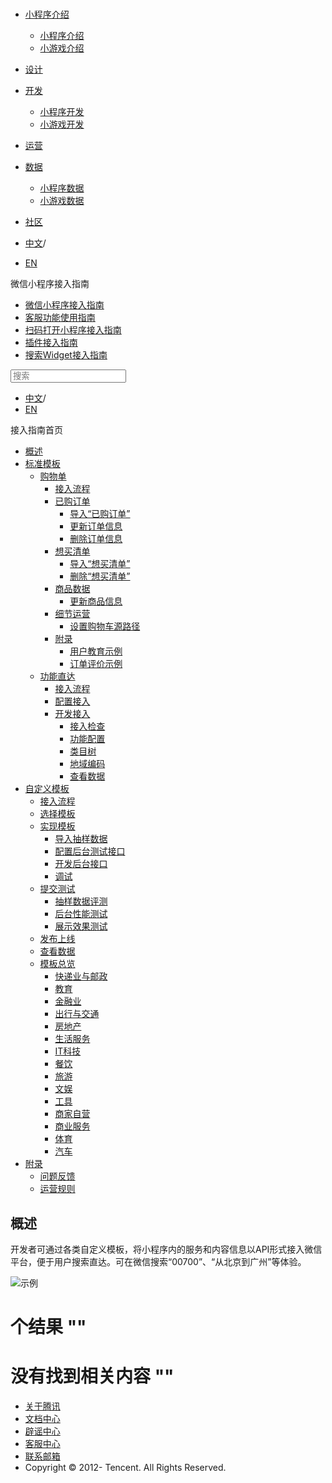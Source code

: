 <div class="book with-summary">

<div class="head">

<div class="head_box">

# [](javascript:; "_('微信公众平台 小程序')")

<div class="header_ctrls">

*   [小程序介绍](javascript:;)
    *   [小程序介绍](https://developers.weixin.qq.com/miniprogram/introduction/index.html?t=18110616)
    *   [小游戏介绍](https://developers.weixin.qq.com/minigame/introduction/index.html?t=18110616)
*   [设计](https://developers.weixin.qq.com/miniprogram/design/index.html?t=18110616)
*   [开发](javascript:;)
    *   [小程序开发](https://developers.weixin.qq.com/miniprogram/dev/index.html?t=18110616)
    *   [小游戏开发](https://developers.weixin.qq.com/minigame/dev/index.html?t=18110616)
*   [运营](https://developers.weixin.qq.com/miniprogram/product/index.html?t=18110616)
*   [数据](javascript:;)
    *   [小程序数据](https://developers.weixin.qq.com/miniprogram/analysis/index.html?t=18110616)
    *   [小游戏数据](https://developers.weixin.qq.com/minigame/analysis/index.html?t=18110616)
*   [社区](https://developers.weixin.qq.com/)

*   [中文](https://developers.weixin.qq.com/miniprogram/introduction/widget/custom/index.html?t=18110616)<span class="split-line">/</span>
*   [EN](https://developers.weixin.qq.com/miniprogram/en/introduction/widget/custom/index.html?t=18110616)

</div>

</div>

</div>

<div class="sub_nav_box">

<div class="sub_nav_inner">

<div class="book-summary-opr" id="js-book-summary-opr"><a class="book-summary-btn"></a></div>

<div class="top_sub_nav">

<div class="top_title_wap"><span class="icon_title icon_doc"></span>

微信小程序接入指南

</div>

*   [微信小程序接入指南](../../)
*   [客服功能使用指南](../../custom.html)
*   [扫码打开小程序接入指南](../../qrcode.html)
*   [插件接入指南](../../plugin.html)
*   [搜索Widget接入指南](../)

</div>

<div id="book-search-input" role="search">

<form><label for="search-input" class="search-icon" id="js-search-icon"></label><input type="text" id="search-input" name="search-input" placeholder="搜索"> </form>

</div>

*   [中文](https://developers.weixin.qq.com/miniprogram/introduction/widget/custom/index.html?t=18110616)<span class="split-line">/</span>
*   [EN](https://developers.weixin.qq.com/miniprogram/en/introduction/widget/custom/index.html?t=18110616)

</div>

</div>

<div class="book-summary">

<div class="book-summary-home" id="js-summary-home"><a><span class="icon_home_s icon_doc"></span><span class="s_title_2">接入指南首页</span></a></div>

<nav role="navigation">

*   [概述](../)
*   [标准模板](../)
    *   [购物单](../order/)
        *   [接入流程](../order/guide/guide.html)
        *   [已购订单](../order/quickstart/orderlist/import.html)
            *   [导入“已购订单”](../order/quickstart/orderlist/import.html)
            *   [更新订单信息](../order/quickstart/orderlist/update.html)
            *   [删除订单信息](../order/quickstart/orderlist/delete.html)
        *   [想买清单](../order/quickstart/cartlist/import.html)
            *   [导入“想买清单”](../order/quickstart/cartlist/import.html)
            *   [删除“想买清单”](../order/quickstart/cartlist/delete.html)
        *   [商品数据](../order/quickstart/goods/update.html)
            *   [更新商品信息](../order/quickstart/goods/update.html)
        *   [细节运营](../order/quickstart/manage/shoppingcart_path.html)
            *   [设置购物车源路径](../order/quickstart/manage/shoppingcart_path.html)
        *   [附录](../order/quickstart/example/userteach.html)
            *   [用户教育示例](../order/quickstart/example/userteach.html)
            *   [订单评价示例](../order/quickstart/example/ordercomment.html)
    *   [功能直达](../func-widget/)
        *   [接入流程](../func-widget/guide/overview.html)
        *   [配置接入](../func-widget/guide/)
        *   [开发接入](../func-widget/quickstart/)
            *   [接入检查](../func-widget/quickstart/apply.html)
            *   [功能配置](../func-widget/quickstart/submit.html)
            *   [类目树](../func-widget/quickstart/category.html)
            *   [地域编码](../func-widget/quickstart/citycode.html)
            *   [查看数据](../func-widget/quickstart/data.html)
*   [自定义模板](.)
    *   [接入流程](./guide/overview.html)
    *   [选择模板](./quickstart/apply/pick.html)
    *   [实现模板](./quickstart/implement/)
        *   [导入抽样数据](./quickstart/implement/import/)
        *   [配置后台测试接口](./quickstart/implement/testconfig.html)
        *   [开发后台接口](./quickstart/implement/server/overview.html)
        *   [调试](./quickstart/implement/debug.html)
    *   [提交测试](./quickstart/test/)
        *   [抽样数据评测](./quickstart/test/datatest.html)
        *   [后台性能测试](./quickstart/test/stresstest.html)
        *   [展示效果测试](./quickstart/test/uitest.html)
    *   [发布上线](./quickstart/release.html)
    *   [查看数据](./quickstart/dataview/)
    *   [模板总览](../template/category.html)
        *   [快递业与邮政](../template/dest/class0.html)
        *   [教育](../template/dest/class1.html)
        *   [金融业](../template/dest/class3.html)
        *   [出行与交通](../template/dest/class4.html)
        *   [房地产](../template/dest/class5.html)
        *   [生活服务](../template/dest/class6.html)
        *   [IT科技](../template/dest/class7.html)
        *   [餐饮](../template/dest/class8.html)
        *   [旅游](../template/dest/class9.html)
        *   [文娱](../template/dest/class11.html)
        *   [工具](../template/dest/class12.html)
        *   [商家自营](../template/dest/class14.html)
        *   [商业服务](../template/dest/class15.html)
        *   [体育](../template/dest/class19.html)
        *   [汽车](../template/dest/class20.html)
*   [附录](../appendix/feedback.html)
    *   [问题反馈](../appendix/feedback.html)
    *   [运营规则](../appendix/rule.html)

</nav>

</div>

<div class="book-body">

<div class="body-inner">

<div class="page-wrapper" tabindex="-1" role="main">

<div class="page-inner">

<div id="book-search-results">

<div class="search-noresults">

<section class="normal markdown-section">

# 概述

开发者可通过各类自定义模板，将小程序内的服务和内容信息以API形式接入微信平台，便于用户搜索直达。可在微信搜索“00700”、“从北京到广州”等体验。

![示例](https://developers.weixin.qq.com/miniprogram/introduction/widget/custom/image/overview.jpg?t=18110616 "示例")

</section>

</div>

<div class="search-results">

<div class="has-results">

# <span class="search-results-count"></span>个结果 "<span class="search-query"></span>"

</div>

<div class="no-results">

# 没有找到相关内容 "<span class="search-query"></span>"

</div>

</div>

</div>

</div>

</div>

<div class="foot" id="footer">

*   [关于腾讯](https://www.tencent.com/)
*   [文档中心](https://developers.weixin.qq.com/miniprogram/introduction/index.html)
*   [辟谣中心](https://mp.weixin.qq.com/cgi-bin/opshowpage?action=dispelinfo)
*   [客服中心](https://kf.qq.com/product/wx_xcx.html)
*   [联系邮箱](mailto:weixinmp@qq.com)
*   Copyright © 2012-<span id="s_copyright_year"></span> Tencent. All Rights Reserved.

</div>

</div>

[](../)[](../appendix/feedback.html)</div>

</div>